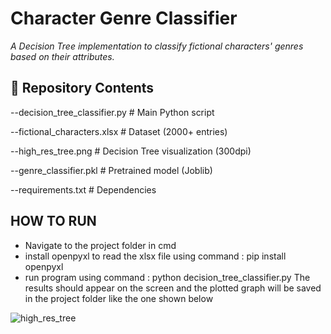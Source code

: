 # Character Genre Classifier 

*A Decision Tree implementation to classify fictional characters' genres based on their attributes.*
## 📂 Repository Contents

 --decision_tree_classifier.py # Main Python script

 --fictional_characters.xlsx # Dataset (2000+ entries)

 --high_res_tree.png # Decision Tree visualization (300dpi)
 
 --genre_classifier.pkl # Pretrained model (Joblib)
 
 --requirements.txt # Dependencies
 ## HOW TO RUN
 - Navigate to the project folder in cmd
 - install openpyxl to read the xlsx file using command : pip install openpyxl
 - run program using command : python decision_tree_classifier.py
The results should appear on the screen and the plotted graph will be saved in the project folder like the one shown below

![high_res_tree](https://github.com/user-attachments/assets/1a62a16d-ed28-4768-b2fe-7a12ec440561)
